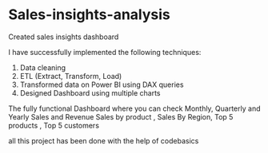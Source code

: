 # Sales-insights-analysis

Created sales insights dashboard

I have successfully implemented the following techniques:

1. Data cleaning
2. ETL (Extract, Transform, Load)
3. Transformed data on Power BI using DAX queries
4. Designed Dashboard using multiple charts

The fully functional Dashboard where you can check Monthly, Quarterly and Yearly Sales and Revenue
Sales by product , Sales By Region, Top 5 products , Top 5 customers

all this project has been done with the help of codebasics

